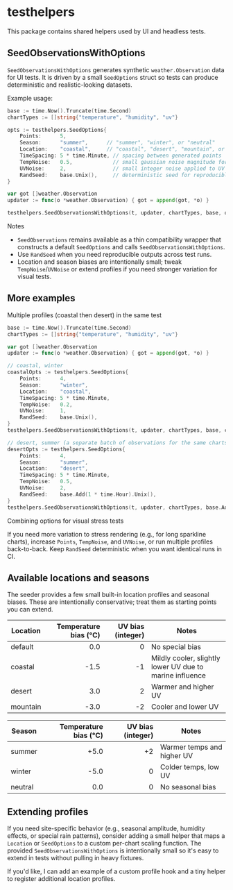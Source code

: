 # testhelpers

This package contains shared helpers used by UI and headless tests.

## SeedObservationsWithOptions

`SeedObservationsWithOptions` generates synthetic `weather.Observation` data for UI tests. It is driven by a small `SeedOptions` struct so tests can produce deterministic and realistic-looking datasets.

Example usage:

```go
base := time.Now().Truncate(time.Second)
chartTypes := []string{"temperature", "humidity", "uv"}

opts := testhelpers.SeedOptions{
    Points:      5,
    Season:      "summer",      // "summer", "winter", or "neutral"
    Location:    "coastal",     // "coastal", "desert", "mountain", or "default"
    TimeSpacing: 5 * time.Minute, // spacing between generated points
    TempNoise:   0.5,             // small gaussian noise magnitude for temperature
    UVNoise:     2,               // small integer noise applied to UV values
    RandSeed:    base.Unix(),     // deterministic seed for reproducible tests
}

var got []weather.Observation
updater := func(o *weather.Observation) { got = append(got, *o) }

testhelpers.SeedObservationsWithOptions(t, updater, chartTypes, base, opts)
```

Notes
- `SeedObservations` remains available as a thin compatibility wrapper that constructs a default `SeedOptions` and calls `SeedObservationsWithOptions`.
- Use `RandSeed` when you need reproducible outputs across test runs.
- Location and season biases are intentionally small; tweak `TempNoise`/`UVNoise` or extend profiles if you need stronger variation for visual tests.

More examples
----------------

Multiple profiles (coastal then desert) in the same test

```go
base := time.Now().Truncate(time.Second)
chartTypes := []string{"temperature", "humidity", "uv"}

var got []weather.Observation
updater := func(o *weather.Observation) { got = append(got, *o) }

// coastal, winter
coastalOpts := testhelpers.SeedOptions{
    Points:      4,
    Season:      "winter",
    Location:    "coastal",
    TimeSpacing: 5 * time.Minute,
    TempNoise:   0.2,
    UVNoise:     1,
    RandSeed:    base.Unix(),
}
testhelpers.SeedObservationsWithOptions(t, updater, chartTypes, base, coastalOpts)

// desert, summer (a separate batch of observations for the same charts)
desertOpts := testhelpers.SeedOptions{
    Points:      4,
    Season:      "summer",
    Location:    "desert",
    TimeSpacing: 5 * time.Minute,
    TempNoise:   0.5,
    UVNoise:     2,
    RandSeed:    base.Add(1 * time.Hour).Unix(),
}
testhelpers.SeedObservationsWithOptions(t, updater, chartTypes, base.Add(-6*time.Hour), desertOpts)
```

Combining options for visual stress tests

If you need more variation to stress rendering (e.g., for long sparkline charts), increase `Points`, `TempNoise`, and `UVNoise`, or run multiple profiles back-to-back. Keep `RandSeed` deterministic when you want identical runs in CI.

Available locations and seasons
-------------------------------

The seeder provides a few small built-in location profiles and seasonal biases. These are intentionally conservative; treat them as starting points you can extend.

| Location  | Temperature bias (°C) | UV bias (integer) | Notes |
|-----------|------------------------:|------------------:|-------|
| default   | 0.0                    | 0                 | No special bias |
| coastal   | -1.5                   | -1                | Mildly cooler, slightly lower UV due to marine influence |
| desert    | 3.0                    | 2                 | Warmer and higher UV |
| mountain  | -3.0                   | -2                | Cooler and lower UV |

| Season    | Temperature bias (°C) | UV bias (integer) | Notes |
|-----------|------------------------:|------------------:|-------|
| summer    | +5.0                   | +2                | Warmer temps and higher UV |
| winter    | -5.0                   | 0                 | Colder temps, low UV |
| neutral   | 0.0                    | 0                 | No seasonal bias |

Extending profiles
-------------------

If you need site-specific behavior (e.g., seasonal amplitude, humidity effects, or special rain patterns), consider adding a small helper that maps a `Location` or `SeedOptions` to a custom per-chart scaling function. The provided `SeedObservationsWithOptions` is intentionally small so it's easy to extend in tests without pulling in heavy fixtures.

If you'd like, I can add an example of a custom profile hook and a tiny helper to register additional location profiles.
